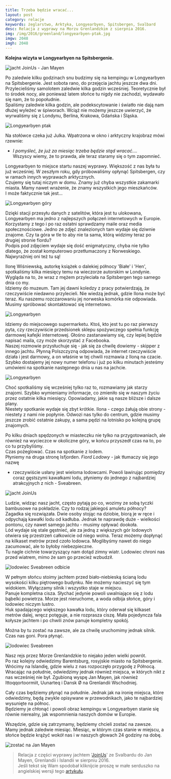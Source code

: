 ```yaml
---
title: Trzeba będzie wracać...
layout: post
category: relacje
keywords: żeglarstwo, Arktyka, Longyearbyen, Spitsbergen, Svalbard
desc: Relacja z wyprawy na Morzu Grenlandzkim z sierpnia 2016.
img: /img/2016/greenland/longyearbyen-ptak.jpg
imgw: 2048
imgh: 2048
---
```


**Kolejna wizyta w Longyearbyen na Spitsbergenie.**

![jacht JoinUs - Jan Mayen](/img/2016/julka/joinus-jan-mayen.jpg)

Po zaledwie kilku godzinach snu budzimy się na kempingu w Longyearbyen 
na Spitsbergenie. Jest sobota rano, do przejęcia jachtu jeszcze dwa dni.  
Przylecieliśmy samolotem zaledwie kilka godzin wcześniej. Teoretycznie 
był to środek nocy, ale ponieważ latem słońce tu nigdy nie zachodzi, 
wydawało się nam, że to popołudnie.  
Spaliśmy zaledwie kilka godzin, ale podekscytowanie i światło nie dają 
nam dłużej wyleżeć w śpiworach. Wciąż nie możemy jeszcze uwierzyć, że 
wyrwaliśmy się z Londynu, Berlina, Krakowa, Gdańska i Śląska. 

![Longyearbyen ptak](/img/2016/julka/longyearbyen-ptak.jpg)

Na stołówce czeka już Julka. Wpatrzona w okno i arktyczny krajobraz mówi rzewnie:  
- *I pomyśleć, że już za miesiąc trzeba będzie stąd wracać....*  
Wszyscy wiemy, że to prawda, ale teraz staramy się o tym zapomnieć.  

Longyearbyen to miejsce startu naszej wyprawy. Większość z nas była tu 
już wcześniej. W zeszłym roku, gdy próbowaliśmy opłynąć Spitsbergen, 
czy w ramach innych wyprawach arktycznych.  
Czujemy się tutaj niczym w domu. Znamy już chyba wszystkie zakamarki miasta. 
Mamy nawet wrażenie, że znamy wszystkich jego mieszkańców.  
I może faktycznie tak jest…  

![Longyearbyen góry](/img/2016/julka/longyearbyen-gory.jpg)

Dzięki stacji przesyłu danych z satelitów, która jest tu ulokowana, 
Longyearbyen ma jedno z najlepszych połączeń internetowych w Europie. 
Korzystamy z tego i po raz ostatni sprawdzamy maile oraz media społecznościowe. 
Jedno ze zdjęć znalezionych tam wydaje się dziwnie znajome. Czy ta góra 
w tle to aby nie ta sama, którą widzimy teraz po drugiej stronie fiordu?   
Podpis pod zdjęciem wydaje się dość enigmatyczny, chyba nie tylko dlatego, 
że został komputerowo przetłumaczony z Norweskiego.   
Najwyraźniej oni też tu są!  

Ilonę Wiśniewską, autorkę książek o dalekiej północy 'Białe' i 'Hen', 
spotkaliśmy kilka miesięcy temu na wieczorze autorskim w Londynie. Wygląda 
na to, że wraz z mężem przyleciała na Spitsbergen tego samego dnia co my.   
Idziemy do muzeum. Tam jej dawni koledzy z pracy potwierdzają, że rzeczywiście 
niedawno przylecieli. Nie wiedzą jednak, gdzie Ilona może być teraz. Ku naszemu 
rozczarowaniu jej norweska komórka nie odpowiada. Musimy spróbować skontaktować 
się internetowo.  

![Longyearbyen](/img/2016/julka/joinus-zaloga.jpg)

Idziemy do miejscowego supermarketu. Ktoś, kto jest tu po raz pierwszy pyta, 
czy rzeczywiście przedsionek sklepu spożywczego spełnia funkcję darmowej 
kafejki internetowej. Głośno zastanawiamy się, czy lepiej będzie napisać 
maila, czy może skorzystać z Facebooka.   
Naszej rozmowie przysłuchuje się - jak się za chwilę dowiemy - skipper 
z innego jachtu. Płynną Polszczyzną odpowiada, że internet rzeczywiście 
działa i jest darmowy, a on właśnie w tej chwili rozmawia z Iloną na czacie. 
Szybko dostajemy jej nowy numer telefonu i już po kilku minutach jesteśmy 
umówieni na spotkanie następnego dnia u nas na jachcie.  

![Longyearbyen](/img/2016/julka/longyearbyen.jpg)

Choć spotkaliśmy się wcześniej tylko raz to, rozmawiamy jak starzy znajomi. 
Szybko wymieniamy informacje, co zmieniło się w naszym życiu przez ostatnie 
kilka miesięcy. Opowiadamy, jakie są nasze bliższe i dalsze plany.  
Niestety spotkanie wydaje się zbyt krótkie. Ilona - czego żałują obie strony - 
niestety z nami nie popłynie. Odwozi nas tylko do centrum, gdzie musimy 
jeszcze zrobić ostatnie zakupy, a sama pędzi na lotnisko po kolejną grupę
znajomych.  
 
Po kilku dniach spędzonych w miasteczku nie tylko na przygotowaniach, 
ale również na wycieczce w okoliczne góry, w końcu przyszedł czas na to, 
po co tu przybyliśmy.    
Czas pożeglować. Czas na spotkanie z lodem.  
Płyniemy na druga stronę Isfjorden. *Fiord Lodowy* - jak tłumaczy się jego nazwę 
- rzeczywiście usłany jest wieloma lodowcami. Powoli lawirując pomiędzy 
coraz gęstszymi kawałkami lodu, płyniemy do jednego z najbardziej 
atrakcyjnych z nich - Sveabreen.  

![jacht JoinUs](/img/2016/julka/joinus.jpg)

Ludzie, widząc nasz jacht, często pytają po co, wozimy ze sobą tyczki 
bambusowe na pokładzie. Czy to rodzaj jakiegoś amuletu północy?   
Zagadka się rozwiązała. Dwie osoby stojąc na dziobie, biorą je w ręce 
i odpychają kawałki lodu od kadłuba. Jednak te naprawdę duże - wielkości pontonu, 
czy nawet samego jachtu - musimy opływać dookoła.  
Lód wydaje się stale gęstnieć, ale za jedną z większych gór lodowych otwiera 
się przestrzeń całkowicie od niego wolna. Teraz możemy dopłynąć na kilkaset 
metrów przed czoło lodowca. Moglibyśmy nawet do niego zacumować, ale to 
byłoby niebezpieczne.   
Tu nagle cichnie towarzyszący nam dotąd zimny wiatr. Lodowiec chroni nas 
przed wiatrem, mimo że sam go przecież wzbudził.  

![lodowiec Sveabreen odbicie](/img/2016/julka/lodowiec_odbicie.jpg)

W pełnym słońcu stoimy jachtem przed biało-niebieską ścianą lodu wysokości 
kilku piętrowego budynku. Nie możemy nacieszyć się tym widokiem. Wyłączamy 
silnik i wszystko staje w miejscu.   
Panuje kompletna cisza. Słychać jedynie powoli uwalniające się z lodu bąbelki 
powietrza. Morze jest nieruchome, a woda odbija słońce, góry i lodowiec 
niczym lustro.  
Huk spadającego większego kawałka lodu, który oderwał się kilkaset metrów dalej, 
wręcz potęguje, a nie rozprasza ciszę. Mała pojedyncza fala kołysze jachtem 
i po chwili znów panuje kompletny spokój.  

Można by tu zostać na zawsze, ale za chwilę uruchomimy jednak silnik.   
Czas nas goni. Pora płynąć.   

![lodowiec Sveabreen](/img/2016/julka/lodowiec_blisko.jpg)

Nasz rejs przez Morze Grenlandzkie to niejako jeden wielki powrót.  
Po raz kolejny odwiedzimy Barentsburg, rosyjskie miasto na Spitsbergenie. 
Wrócimy na Islandię, gdzie wielu z nas rozpoczęło przygodę z Północą.   
Wracając na południe, odwiedzimy jednak również miejsca, w których nikt 
z nas wcześniej nie był. Zgubioną wyspę Jan Mayen, jak również 
Ittoqqortoormiit, Uunarteq i Dansk Ø na Grenlandii Wschodniej.  

Cały czas będziemy płynąć na południe. Jednak jak na ironię miejsca, 
które odwiedzimy, będą zwykle opisywane w przewodnikach, jako te 
najbardziej wysunięte na północ.  
Będziemy je chłonąć i powoli obraz kempingu w Longyearbyen stanie się równie 
nierealny, jak wspomnienia naszych domów w Europie.   

Wszędzie, gdzie się zatrzymamy, będziemy chcieli zostać na zawsze.  
Mamy jednak zaledwie miesiąc. Miesiąc, w którym czas stanie w miejscu, 
a słońce będzie krążyć wokół nas i w naszych głowach 24 godziny na dobę.  

![zostać na Jan Mayen](/img/2016/julka/zostac-jan-mayen.jpg)

> Relacja z części wyprawy jachtem '[JoinUs](http://joinus.pl)' 
ze Svalbardu do Jan Mayen, Grenlandii i Islandii w sierpniu 2016.  
> Jeśli tekst się Wam spodobał kliknijcie proszę w małe 
serduszko na angielskiej wersji tego [artykułu](https://north.voyage/we-will-need-to-come-back-2a7eea2d68f6). 